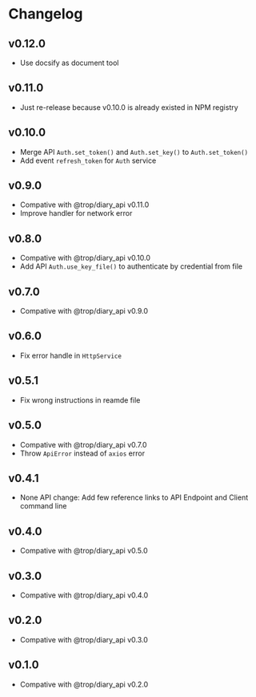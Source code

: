 # Changelog

## v0.12.0

* Use docsify as document tool

## v0.11.0

* Just re-release because v0.10.0 is already existed in NPM registry

## v0.10.0

* Merge API `Auth.set_token()` and `Auth.set_key()` to `Auth.set_token()`
* Add event `refresh_token` for `Auth` service

## v0.9.0

* Compative with @trop/diary_api v0.11.0
* Improve handler for network error

## v0.8.0

* Compative with @trop/diary_api v0.10.0
* Add API `Auth.use_key_file()` to authenticate by credential from file

## v0.7.0

* Compative with @trop/diary_api v0.9.0

## v0.6.0

* Fix error handle in `HttpService`

## v0.5.1

* Fix wrong instructions in reamde file

## v0.5.0

* Compative with @trop/diary_api v0.7.0
* Throw `ApiError` instead of `axios` error

## v0.4.1

* None API change: Add few reference links to API Endpoint and
  Client command line

## v0.4.0

* Compative with @trop/diary_api v0.5.0

## v0.3.0

* Compative with @trop/diary_api v0.4.0

## v0.2.0

* Compative with @trop/diary_api v0.3.0

## v0.1.0

* Compative with @trop/diary_api v0.2.0
